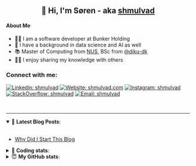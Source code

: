 <h2 align="center">
	👋 Hi, I'm Søren - aka <a href="https://shmulvad.com">shmulvad</a>
</h2>

#### About Me
- 👨‍💻 I am a software developer at Bunker Holding
- 🤖 I have a background in data science and AI as well
- 📚 Master of Computing from [NUS], BSc from [@diku-dk]
- 👨‍🏫 I enjoy sharing my knowledge with others

### Connect with me:

[![Linkedin: shmulvad](https://img.shields.io/badge/shmulvad-blue?style=flat&logo=Linkedin&logoColor=white)][linkedin]
[![Website: shmulvad.com](https://img.shields.io/badge/shmulvad.com-47CCCC?&style=flat&logo=Google-Chrome&logoColor=white)][website]
[![Instagram: shmulvad](https://img.shields.io/badge/-@shmulvad-purple?style=flat&logo=Instagram&logoColor=white)][instagram]
[![StackOverflow: shmulvad](https://img.shields.io/badge/shmulvad-FE7A16?style=flat&logo=stack-overflow&logoColor=white)][stackOverflow]
[![Email: shmulvad](https://img.shields.io/badge/shmulvad-D14836?style=flat&logo=gmail&logoColor=white)][mail]

<br />

---

<details open>
 <summary>📕 <b>Latest Blog Posts</b>: </summary>

<br>

<!-- BLOG-POST-LIST:START -->
- [Why Did I Start This Blog](https://shmulvad.com/blog/why-did-start-this-blog)
<!-- BLOG-POST-LIST:END -->

</details>

<!-- --- -->

<details>
 <summary>🤖 <b>Coding stats</b>: </summary>

<br>

NOTE: Doesn't track coding at work.

<!--START_SECTION:waka-->
![Code Time](http://img.shields.io/badge/Code%20Time-3%2C081%20hrs%2019%20mins-blue)

**I'm an Early 🐤** 

```text
🌞 Morning                1821 commits        ███████░░░░░░░░░░░░░░░░░░   27.49 % 
🌆 Daytime                2742 commits        ██████████░░░░░░░░░░░░░░░   41.39 % 
🌃 Evening                1444 commits        █████░░░░░░░░░░░░░░░░░░░░   21.80 % 
🌙 Night                  618 commits         ██░░░░░░░░░░░░░░░░░░░░░░░   09.33 % 
```


📊 **This Week I Spent My Time On** 

```text
💬 Programming Languages: 
TypeScript               4 hrs 43 mins       ████████████░░░░░░░░░░░░░   49.04 % 
Other                    2 hrs 9 mins        ██████░░░░░░░░░░░░░░░░░░░   22.29 % 
Python                   1 hr 45 mins        █████░░░░░░░░░░░░░░░░░░░░   18.27 % 
JavaScript               20 mins             █░░░░░░░░░░░░░░░░░░░░░░░░   03.49 % 
JSON                     9 mins              ░░░░░░░░░░░░░░░░░░░░░░░░░   01.68 % 

🔥 Editors: 
VS Code                  7 hrs 30 mins       ███████████████████░░░░░░   77.82 % 
Zsh                      2 hrs 7 mins        ██████░░░░░░░░░░░░░░░░░░░   22.08 % 
Sublime Text             0 secs              ░░░░░░░░░░░░░░░░░░░░░░░░░   00.10 % 

🐱‍💻 Projects: 
km24-core                9 hrs 19 mins       ████████████████████████░   96.75 % 
Terminal                 15 mins             █░░░░░░░░░░░░░░░░░░░░░░░░   02.62 % 
company-scrapers         3 mins              ░░░░░░░░░░░░░░░░░░░░░░░░░   00.60 % 
Unknown Project          0 secs              ░░░░░░░░░░░░░░░░░░░░░░░░░   00.03 % 
```


 Last Updated on 06/03/2025 18:51:14 UTC
<!--END_SECTION:waka-->

</details>

<!-- --- -->

<details>
 <summary>😇 <b>My GitHub stats</b>: </summary>

<br>

<img align="left" alt="shmulvad's Github Stats" src="https://github-readme-stats.vercel.app/api?username=shmulvad&show_icons=true&hide_border=true" />

</details>



[website]: https://shmulvad.com
[linkedin]: https://linkedin.com/in/shmulvad
[instagram]: https://instagram.com/shmulvad
[stackOverflow]: https://stackoverflow.com/users/9248793/shmulvad
[mail]: mailto:shmulvad@gmail.com
[@diku-dk]: https://github.com/diku-dk
[github]: https://github.com/shmulvad
[NUS]: https://www.nus.edu.sg
